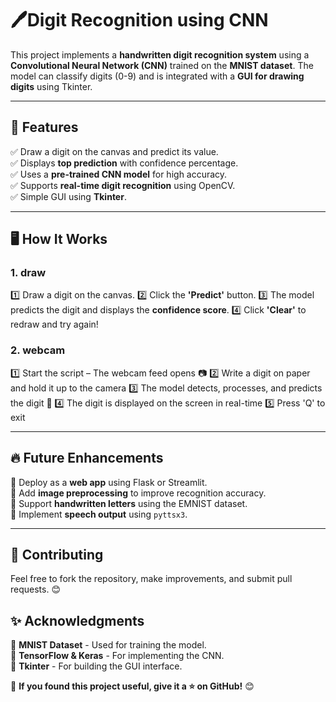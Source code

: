 # 🖊️Digit Recognition using CNN

This project implements a **handwritten digit recognition system** using a **Convolutional Neural Network (CNN)** trained on the **MNIST dataset**. The model can classify digits (0-9) and is integrated with a **GUI for drawing digits** using Tkinter.

---
## 🚀 Features
✅ Draw a digit on the canvas and predict its value.  
✅ Displays **top prediction** with confidence percentage.  
✅ Uses a **pre-trained CNN model** for high accuracy.  
✅ Supports **real-time digit recognition** using OpenCV.  
✅ Simple GUI using **Tkinter**.



---
## 🖥️ How It Works
### 1. draw
1️⃣ Draw a digit on the canvas.
2️⃣ Click the **'Predict'** button.
3️⃣ The model predicts the digit and displays the **confidence score**.
4️⃣ Click **'Clear'** to redraw and try again!

### 2. webcam

1️⃣ Start the script – The webcam feed opens 📷
2️⃣ Write a digit on paper and hold it up to the camera
3️⃣ The model detects, processes, and predicts the digit 🧠
4️⃣ The digit is displayed on the screen in real-time
5️⃣ Press 'Q' to exit

---
## 🔥 Future Enhancements
🔹 Deploy as a **web app** using Flask or Streamlit.  
🔹 Add **image preprocessing** to improve recognition accuracy.  
🔹 Support **handwritten letters** using the EMNIST dataset.  
🔹 Implement **speech output** using `pyttsx3`.

---
## 🤝 Contributing
Feel free to fork the repository, make improvements, and submit pull requests. 😊

## ✨ Acknowledgments
🔹 **MNIST Dataset** - Used for training the model.  
🔹 **TensorFlow & Keras** - For implementing the CNN.  
🔹 **Tkinter** - For building the GUI interface.  

📢 **If you found this project useful, give it a ⭐ on GitHub!** 😊

